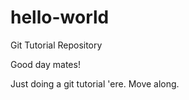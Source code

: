 # hello-world
Git Tutorial Repository

Good day mates!

Just doing a git tutorial 'ere. Move along.
